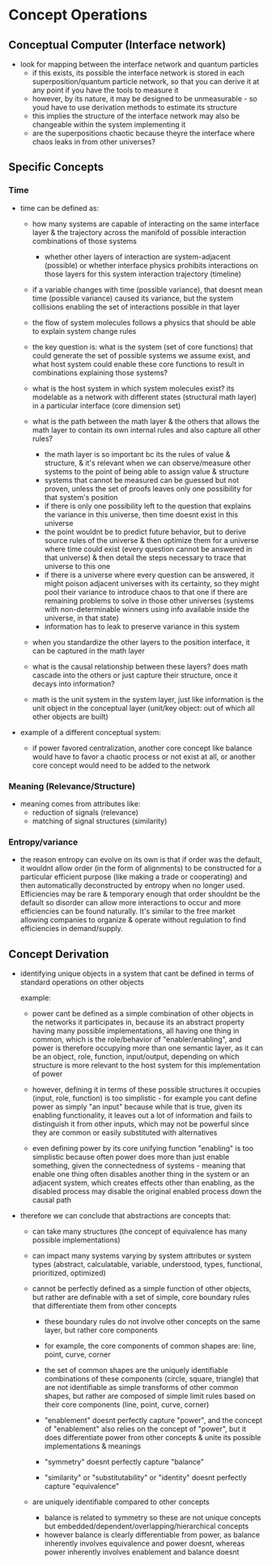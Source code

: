 # Concept Operations

## Conceptual Computer (Interface network)

  - look for mapping between the interface network and quantum particles
    - if this exists, its possible the interface network is stored in each superposition/quantum particle network, so that you can derive it at any point if you have the tools to measure it
    - however, by its nature, it may be designed to be unmeasurable - so youd have to use derivation methods to estimate its structure
    - this implies the structure of the interface network may also be changeable within the system implementing it
    - are the superpositions chaotic because theyre the interface where chaos leaks in from other universes?

## Specific Concepts


  ### Time

  - time can be defined as:
    - how many systems are capable of interacting on the same interface layer & the trajectory across the manifold of possible interaction combinations of those systems
      - whether other layers of interaction are system-adjacent (possible) or whether interface physics prohibits interactions on those layers for this system interaction trajectory (timeline)

    - if a variable changes with time (possible variance), that doesnt mean time (possible variance) caused its variance, 
      but the system collisions enabling the set of interactions possible in that layer

    - the flow of system molecules follows a physics that should be able to explain system change rules
    - the key question is: what is the system (set of core functions) that could generate the set of possible systems we assume exist, 
      and what host system could enable these core functions to result in combinations explaining those systems?
    - what is the host system in which system molecules exist? its modelable as a network with different states (structural math layer) in a particular interface (core dimension set)
    - what is the path between the math layer & the others that allows the math layer to contain its own internal rules and also capture all other rules?
      - the math layer is so important bc its the rules of value & structure, & it's relevant when we can observe/measure other systems to the point of being able to assign value & structure
      - systems that cannot be measured can be guessed but not proven, unless the set of proofs leaves only one possibility for that system's position
      - if there is only one possibility left to the question that explains the variance in this universe, then time doesnt exist in this universe
      - the point wouldnt be to predict future behavior, but to derive source rules of the universe
        & then optimize them for a universe where time could exist (every question cannot be answered in that universe)
        & then detail the steps necessary to trace that universe to this one
      - if there is a universe where every question can be answered, it might poison adjacent universes with its certainty, so they might pool their variance to introduce chaos to that one
        if there are remaining problems to solve in those other universes (systems with non-determinable winners using info available inside the universe, in that state)
      - information has to leak to preserve variance in this system
    - when you standardize the other layers to the position interface, it can be captured in the math layer
    - what is the causal relationship between these layers? does math cascade into the others or just capture their structure, once it decays into information?
    - math is the unit system in the system layer, just like information is the unit object in the conceptual layer (unit/key object: out of which all other objects are built)

  - example of a different conceptual system:
    - if power favored centralization, another core concept like balance would have to favor a chaotic process or not exist at all, or another core concept would need to be added to the network


  ### Meaning (Relevance/Structure)

  - meaning comes from attributes like:
    - reduction of signals (relevance)
    - matching of signal structures (similarity)


  ### Entropy/variance

  - the reason entropy can evolve on its own is that if order was the default, it wouldnt allow order (in the form of alignments) to be constructed for a particular efficient purpose (like making a trade or cooperating) and then automatically deconstructed by entropy when no longer used. Efficiencies may be rare & temporary enough that order shouldnt be the default so disorder can allow more interactions to occur and more efficiencies can be found naturally. It's similar to the free market allowing companies to organize & operate without regulation to find efficiencies in demand/supply.

  
## Concept Derivation

  - identifying unique objects in a system that cant be defined in terms of standard operations on other objects

    example:
    - power cant be defined as a simple combination of other objects in the networks it participates in, because its an abstract property having many possible implementations, all having one thing in common, which is the role/behavior of "enabler/enabling", and power is therefore occupying more than one semantic layer, as it can be an object, role, function, input/output, depending on which structure is more relevant to the host system for this implementation of power

    - however, defining it in terms of these possible structures it occupies (input, role, function) is too simplistic - for example you cant define power as simply "an input" because while that is true, given its enabling functionality, it leaves out a lot of information and fails to distinguish it from other inputs, which may not be powerful since they are common or easily substituted with alternatives

    - even defining power by its core unifying function "enabling" is too simplistic because often power does more than just enable something, given the connectedness of systems - meaning that enable one thing often disables another thing in the system or an adjacent system, which creates effects other than enabling, as the disabled process may disable the original enabled process down the causal path

  - therefore we can conclude that abstractions are concepts that:

    - can take many structures (the concept of equivalence has many possible implementations)

    - can impact many systems varying by system attributes or system types (abstract, calculatable, variable, understood, types, functional, prioritized, optimized)

    - cannot be perfectly defined as a simple function of other objects, but rather are definable with a set of simple, core boundary rules that differentiate them from other concepts
      - these boundary rules do not involve other concepts on the same layer, but rather core components
      - for example, the core components of common shapes are: line, point, curve, corner
      - the set of common shapes are the uniquely identifiable combinations of these components (circle, square, triangle) that are not identifiable as simple transforms of other common shapes, but rather are composed of simple limit rules based on their core components (line, point, curve, corner)

      - "enablement" doesnt perfectly capture "power", and the concept of "enablement" also relies on the concept of "power", but it does differentiate power from other concepts & unite its possible implementations & meanings
      - "symmetry" doesnt perfectly capture "balance"
      - "similarity" or "substitutability" or "identity" doesnt perfectly capture "equivalence"

    - are uniquely identifiable compared to other concepts
      - balance is related to symmetry so these are not unique concepts but embedded/dependent/overlapping/hierarchical concepts
      - however balance is clearly differentiable from power, as balance inherently involves equivalence and power doesnt, whereas power inherently involves enablement and balance doesnt

